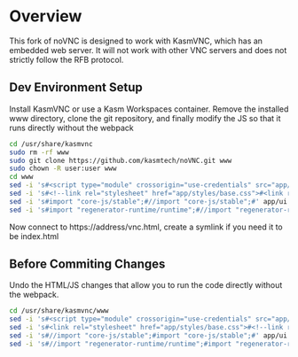 # Overview
This fork of noVNC is designed to work with KasmVNC, which has an embedded web server. It will not work with other VNC servers and does not strictly follow the RFB protocol.

## Dev Environment Setup
Install KasmVNC or use a Kasm Workspaces container. Remove the installed www directory, clone the git repository, and finally modify the JS so that it runs directly without the webpack

```bash
cd /usr/share/kasmvnc
sudo rm -rf www
sudo git clone https://github.com/kasmtech/noVNC.git www
sudo chown -R user:user www
cd www
sed -i 's#<script type="module" crossorigin="use-credentials" src="app/ui.js"></script-->#<script type="module" crossorigin="use-credentials" src="app/ui.js"></script>#' vnc.html
sed -i 's#<!--link rel="stylesheet" href="app/styles/base.css">#<link rel="stylesheet" href="app/styles/base.css">#' vnc.html
sed -i 's#import "core-js/stable";#//import "core-js/stable";#' app/ui.js
sed -i 's#import "regenerator-runtime/runtime";#//import "regenerator-runtime/runtime";#' app/ui.js
```

Now connect to https://address/vnc.html, create a symlink if you need it to be index.html

## Before Commiting Changes
Undo the HTML/JS changes that allow you to run the code directly without the webpack.

```bash
cd /usr/share/kasmvnc/www
sed -i 's#<script type="module" crossorigin="use-credentials" src="app/ui.js"></script>#<script type="module" crossorigin="use-credentials" src="app/ui.js"></script-->#' vnc.html
sed -i 's#<link rel="stylesheet" href="app/styles/base.css">#<!--link rel="stylesheet" href="app/styles/base.css">#' vnc.html
sed -i 's#//import "core-js/stable";#import "core-js/stable";#' app/ui.js
sed -i 's#//import "regenerator-runtime/runtime";#import "regenerator-runtime/runtime";#' app/ui.js
```
